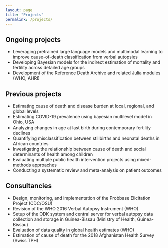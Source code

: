 ```yaml
---
layout: page
title: "Projects"
permalink: /projects/
---
```


Ongoing projects
------

- Leveraging pretrained large language models and multimodal learning to improve cause-of-death classification from verbal autopsies
- Developing Bayesian models for the indirect estimation of mortality and fertility across detailed age groups
- Development of the Reference Death Archive and related Julia modules (WHO, AHRI)

Previous projects
------

- Estimating cause of death and disease burden at local, regional, and global levels
- Estimating COVID-19 prevalence using bayesian multilevel model in Ohio, USA
- Analyzing changes in age at last birth during contemporary fertility declines
- Quantifying misclassification between stillbirths and neonatal deaths in African countries
- Investigating the relationship between cause of death and social determinants of health among children
- Evaluating multiple public health intervention projects using mixed-methods approaches
- Conducting a systematic review and meta-analysis on patient outcomes


Consultancies
------
- Design, monitoring, and implementation of the Probbase Elicitation Project (CDC/OSU)
- Revision of the WHO 2016 Verbal Autopsy Instrument (WHO)
- Setup of the ODK system and central server for verbal autopsy data collection and storage in Guinea-Bissau (Ministry of Health, Guinea-Bissau)
- Evaluation of data quality in global health estimates (WHO)
- Estimation of cause of death for the 2018 Afghanistan Health Survey (Swiss TPH)
